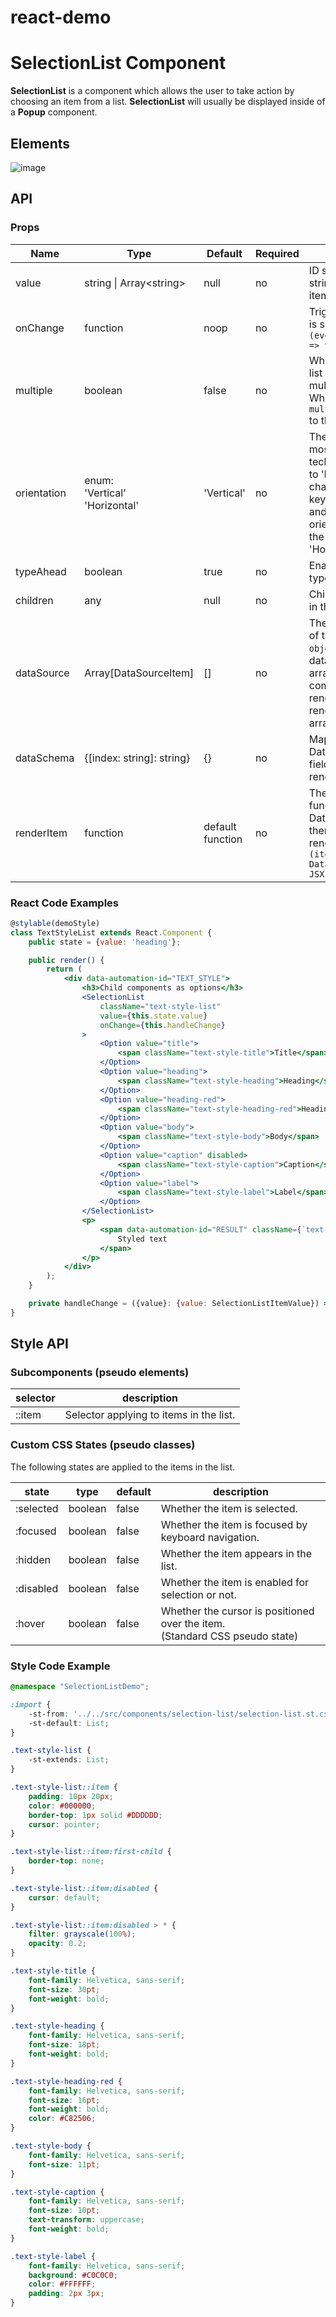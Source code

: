 # react-demo
# SelectionList Component

**SelectionList** is a component which allows the user to take action by choosing an item from a list. **SelectionList** will usually be displayed inside of a **Popup** component.

## Elements

![image](./assets/elements.png)

## API

### Props

| Name | Type | Default | Required | Description |
| --- | --- | --- | --- | --- |
| value | string \| Array\<string> | null | no | ID string, or array of ID strings, of the selected item(s). |
| onChange | function | noop | no | Triggered when an item is selected in the list.<br>`(event: ChangeEvent) => void` |
| multiple | boolean | false | no | Whether the selection list supports single or multiple selections. When `true`, adds `aria-multiselectable='true'` to the root element.
| orientation | enum:<br>'Vertical'<br>'Horizontal' | 'Vertical' | no | The orientation is used mostly for assistive technologies. Changing to 'Horizontal' will change the behavior of keyboard navigation and add an aria-orientation attribute to the root with the 'Horizontal' value. |
| typeAhead | boolean | true | no | Enables keyboard type-ahead. |
| children | any | null | no | Children to be rendered in the list. |
| dataSource | Array[DataSourceItem] | [] | no | The DataSourceItem is of type `string \| object \| symbol`. The dataSource receives an array and the component uses the renderItem function to render the items in the array in order.
| dataSchema | {[index: string]: string} | {} | no | Maps fields from the DataSourceItem to the field used by the renderItem function |
| renderItem | function | default function | no | The renderItem function receives a DataSourceItem and then decides how to render it.<br>`(item : DataSourceItem) -> JSX.Element` |

### React Code Examples

```jsx
@stylable(demoStyle)
class TextStyleList extends React.Component {
    public state = {value: 'heading'};

    public render() {
        return (
            <div data-automation-id="TEXT_STYLE">
                <h3>Child components as options</h3>
                <SelectionList
                    className="text-style-list"
                    value={this.state.value}
                    onChange={this.handleChange}
                >
                    <Option value="title">
                        <span className="text-style-title">Title</span>
                    </Option>
                    <Option value="heading">
                        <span className="text-style-heading">Heading</span>
                    </Option>
                    <Option value="heading-red">
                        <span className="text-style-heading-red">Heading Red</span>
                    </Option>
                    <Option value="body">
                        <span className="text-style-body">Body</span>
                    </Option>
                    <Option value="caption" disabled>
                        <span className="text-style-caption">Caption</span>
                    </Option>
                    <Option value="label">
                        <span className="text-style-label">Label</span>
                    </Option>
                </SelectionList>
                <p>
                    <span data-automation-id="RESULT" className={`text-style-${this.state.value}`}>
                        Styled text
                    </span>
                </p>
            </div>
        );
    }

    private handleChange = ({value}: {value: SelectionListItemValue}) => this.setState({value});
}
```

## Style API

### Subcomponents (pseudo elements)

| selector | description |
| --- | --- |
| ::item | Selector applying to items in the list. |

### Custom CSS States (pseudo classes)

The following states are applied to the items in the list. 

state | type | default | description
--- | --- | --- | ---
:selected | boolean | false | Whether the item is selected.
:focused | boolean | false | Whether the item is focused by keyboard navigation.
:hidden | boolean | false | Whether the item appears in the list.
:disabled | boolean | false | Whether the item is enabled for selection or not.
:hover | boolean | false | Whether the cursor is positioned over the item.<br>(Standard CSS pseudo state)

### Style Code Example

```css
@namespace "SelectionListDemo";

:import {
    -st-from: '../../src/components/selection-list/selection-list.st.css';
    -st-default: List;
}

.text-style-list {
    -st-extends: List;
}

.text-style-list::item {
    padding: 10px 20px;
    color: #000000;
    border-top: 1px solid #DDDDDD;
    cursor: pointer;
}

.text-style-list::item:first-child {
    border-top: none;
}

.text-style-list::item:disabled {
    cursor: default;
}

.text-style-list::item:disabled > * {
    filter: grayscale(100%);
    opacity: 0.2;
}

.text-style-title {
    font-family: Helvetica, sans-serif;
    font-size: 30pt;
    font-weight: bold;
}

.text-style-heading {
    font-family: Helvetica, sans-serif;
    font-size: 18pt;
    font-weight: bold;
}

.text-style-heading-red {
    font-family: Helvetica, sans-serif;
    font-size: 16pt;
    font-weight: bold;
    color: #C82506;
}

.text-style-body {
    font-family: Helvetica, sans-serif;
    font-size: 11pt;
}

.text-style-caption {
    font-family: Helvetica, sans-serif;
    font-size: 10pt;
    text-transform: uppercase;
    font-weight: bold;
}

.text-style-label {
    font-family: Helvetica, sans-serif;
    background: #C0C0C0;
    color: #FFFFFF;
    padding: 2px 3px;
}
```
